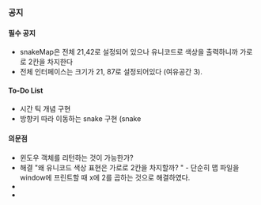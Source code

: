 ### 공지

#### 필수 공지

- snakeMap은 전체 21,42로 설정되어 있으나 유니코드로 색상을 출력하니까 가로로 2칸을 차지한다
- 전체 인터페이스는 크기가 21, 87로 설정되어있다 (여유공간 3).





#### To-Do List

- 시간 틱 개념 구현
- 방향키 따라 이동하는 snake 구현 (snake 





#### 의문점

- 윈도우 객체를 리턴하는 것이 가능한가?
- 해결 "왜 유니코드 색상 표현은 가로로 2칸을 차지할까? " - 단순히 맵 파일을 window에 프린트할 때 x에 2를 곱하는 것으로 해결하였다.
-
- 
